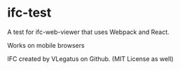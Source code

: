 # ifc-test

A test for ifc-web-viewer that uses Webpack and React.

Works on mobile browsers

IFC created by VLegatus on Github. (MIT License as well)
